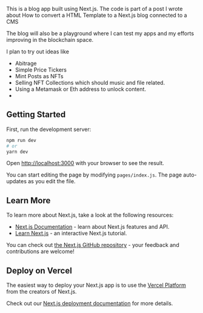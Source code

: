 This is a blog app built using Next.js. 
The code is part of a post I wrote about 
How to convert a HTML Template to a Next.js blog connected to a CMS

The blog will also be a playground where I can test my apps and my efforts improving in 
the blockchain space. 

I plan to try out ideas like 
- Abitrage
- Simple Price Tickers
- Mint Posts as NFTs
- Selling NFT Collections which should music and file related.
- Using a Metamask or Eth address to unlock content. 
- 



## Getting Started

First, run the development server:

```bash
npm run dev
# or
yarn dev
```

Open [http://localhost:3000](http://localhost:3000) with your browser to see the result.

You can start editing the page by modifying `pages/index.js`. The page auto-updates as you edit the file.

## Learn More

To learn more about Next.js, take a look at the following resources:

- [Next.js Documentation](https://nextjs.org/docs) - learn about Next.js features and API.
- [Learn Next.js](https://nextjs.org/learn) - an interactive Next.js tutorial.

You can check out [the Next.js GitHub repository](https://github.com/zeit/next.js/) - your feedback and contributions are welcome!

## Deploy on Vercel

The easiest way to deploy your Next.js app is to use the [Vercel Platform](https://vercel.com/import?utm_medium=default-template&filter=next.js&utm_source=create-next-app&utm_campaign=create-next-app-readme) from the creators of Next.js.

Check out our [Next.js deployment documentation](https://nextjs.org/docs/deployment) for more details.
